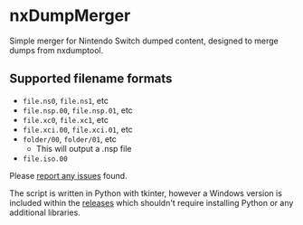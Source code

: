 # nxDumpMerger
Simple merger for Nintendo Switch dumped content, designed to merge dumps from nxdumptool.

## Supported filename formats

- `file.ns0`, `file.ns1`, etc
- `file.nsp.00`, `file.nsp.01`, etc
- `file.xc0`, `file.xc1`, etc
- `file.xci.00`, `file.xci.01`, etc
- `folder/00`, `folder/01`, etc
  - This will output a .nsp file
- `file.iso.00`

Please [report any issues](https://github.com/emiyl/nxDumpMerger/issues) found.

The script is written in Python with tkinter, however a Windows version is included within the [releases](https://github.com/emiyl/nxDumpMerger/releases) which shouldn't require installing Python or any additional libraries.

